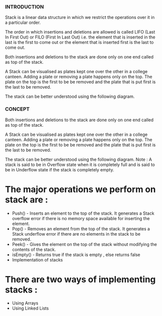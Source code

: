 ### INTRODUCTION<br>
Stack is a linear data structure in which we restrict the operations over it in a particular order.

The order in which insertions and deletions are allowed is called LIFO (Last In First Out) or FILO (First In Last Out) i.e. the element that is inserted in the last is the first to come out or the element that is inserted first is the last to come out.

Both insertions and deletions to the stack are done only on one end called as top of the stack.

A Stack can be visualised as plates kept one over the other in a college canteen. Adding a plate or removing a plate happens only on the top. The plate on the top is the first to be be removed and the plate that is put first is the last to be removed.

The stack can be better understood using the following diagram.
<br>

### CONCEPT<br>
Both insertions and deletions to the stack are done only on one end called as top of the stack.

A Stack can be visualised as plates kept one over the other in a college canteen. Adding a plate or removing a plate happens only on the top. The plate on the top is the first to be be removed and the plate that is put first is the last to be removed.

The stack can be better understood using the following diagram.
Note : A stack is said to be in Overflow state when it is completely full and is said to be in Underflow state if the stack is completely empty.

# The major operations we perform on stack are :
- Push() - Inserts an element to the top of the stack. It generates a Stack overflow error if there is no memory space available for inserting the element.
- Pop() - Removes an element from the top of the stack. It generates a Stack underflow error if there are no elements in the stack to be removed.
- Peek() - Gives the element on the top of the stack without modifying the contents of the stack.
- isEmpty() - Returns true if the stack is empty , else returns false
- Implementation of stacks
# There are two ways of implementing stacks :
- Using Arrays <br>
- Using Linked Lists <br>
